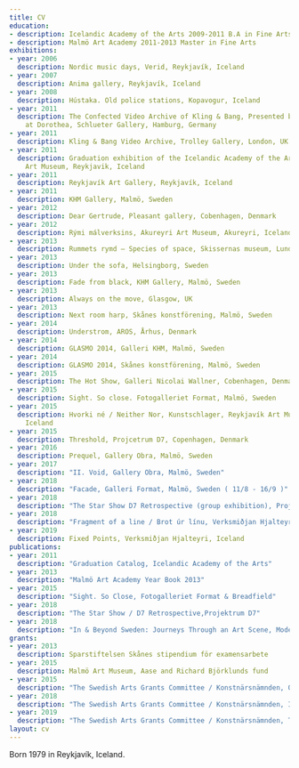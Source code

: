 ```yaml
---
title: CV
education:
- description: Icelandic Academy of the Arts 2009-2011 B.A in Fine Arts
- description: Malmö Art Academy 2011-2013 Master in Fine Arts
exhibitions:
- year: 2006
  description: Nordic music days, Verid, Reykjavík, Iceland
- year: 2007
  description: Anima gallery, Reykjavík, Iceland
- year: 2008
  description: Hústaka. Old police stations, Kopavogur, Iceland
- year: 2011
  description: The Confected Video Archive of Kling & Bang, Presented by Kling & Bang
    at Dorothea, Schlueter Gallery, Hamburg, Germany
- year: 2011
  description: Kling & Bang Video Archive, Trolley Gallery, London, UK
- year: 2011
  description: Graduation exhibition of the Icelandic Academy of the Arts, Reykjavik
    Art Museum, Reykjavik, Iceland
- year: 2011
  description: Reykjavík Art Gallery, Reykjavík, Iceland
- year: 2011
  description: KHM Gallery, Malmö, Sweden
- year: 2012
  description: Dear Gertrude, Pleasant gallery, Cobenhagen, Denmark
- year: 2012
  description: Rými málverksins, Akureyri Art Museum, Akureyri, Iceland
- year: 2013
  description: Rummets rymd – Species of space, Skissernas museum, Lund, Sweden
- year: 2013
  description: Under the sofa, Helsingborg, Sweden
- year: 2013
  description: Fade from black, KHM Gallery, Malmö, Sweden
- year: 2013
  description: Always on the move, Glasgow, UK
- year: 2013
  description: Next room harp, Skånes konstförening, Malmö, Sweden
- year: 2014
  description: Understrom, AROS, Århus, Denmark
- year: 2014
  description: GLASMO 2014, Galleri KHM, Malmö, Sweden
- year: 2014
  description: GLASMO 2014, Skånes konstförening, Malmö, Sweden
- year: 2015
  description: The Hot Show, Galleri Nicolai Wallner, Cobenhagen, Denmark
- year: 2015
  description: Sight. So close. Fotogalleriet Format, Malmö, Sweden
- year: 2015
  description: Hvorki né / Neither Nor, Kunstschlager, Reykjavík Art Museum, Reykjavík,
    Iceland
- year: 2015
  description: Threshold, Projcetrum D7, Copenhagen, Denmark
- year: 2016
  description: Prequel, Gallery Obra, Malmö, Sweden
- year: 2017
  description: "II. Void, Gallery Obra, Malmö, Sweden"
- year: 2018
  description: "Facade, Galleri Format, Malmö, Sweden ( 11/8 - 16/9 )"
- year: 2018
  description: "The Star Show D7 Retrospective (group exhibition), Projcetrum D7, Copenhagen, Denmark"
- year: 2018
  description: "Fragment of a line / Brot úr línu, Verksmiðjan Hjalteyri, Iceland"
- year: 2019
  description: Fixed Points, Verksmiðjan Hjalteyri, Iceland 
publications:
- year: 2011
  description: "Graduation Catalog, Icelandic Academy of the Arts"
- year: 2013
  description: "Malmö Art Academy Year Book 2013"
- year: 2015
  description: "Sight. So Close, Fotogalleriet Format & Breadfield"
- year: 2018
  description: "The Star Show / D7 Retrospective,Projektrum D7"
- year: 2018
  description: "In & Beyond Sweden: Journeys Through an Art Scene, Moderna Museum & Konstnärsnämnden / Iaspis"
grants:
- year: 2013
  description: Sparstiftelsen Skånes stipendium för examensarbete
- year: 2015
  description: Malmö Art Museum, Aase and Richard Björklunds fund
- year: 2015
  description: "The Swedish Arts Grants Committee / Konstnärsnämnden, One-year working grant"
- year: 2018
  description: "The Swedish Arts Grants Committee / Konstnärsnämnden, Internationellt Kulturutbyte"
- year: 2019
  description: "The Swedish Arts Grants Committee / Konstnärsnämnden, Two-year working grant"
layout: cv
---
```


Born 1979 in Reykjavík, Iceland.
